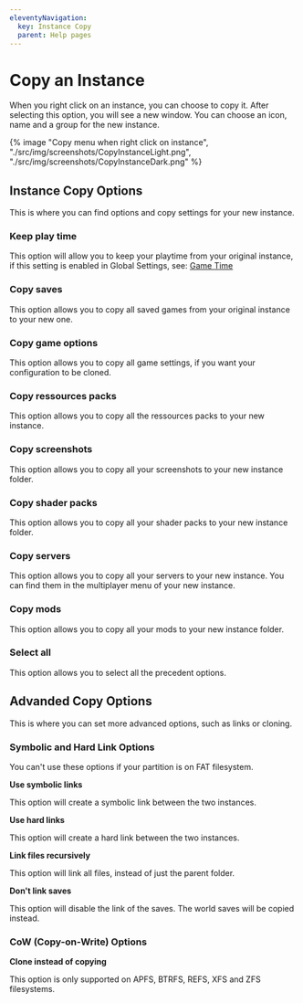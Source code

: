 ```yaml
---
eleventyNavigation:
  key: Instance Copy
  parent: Help pages
---
```


# Copy an Instance

When you right click on an instance, you can choose to copy it. After selecting this option, you will see a new window. You can choose an icon, name and a group for the new instance.

<div class="row">
  <div class="column">
      {% image "Copy menu when right click on instance", "./src/img/screenshots/CopyInstanceLight.png", "./src/img/screenshots/CopyInstanceDark.png" %}
  </div>
</div>

## Instance Copy Options

This is where you can find options and copy settings for your new instance.

### Keep play time

This option will allow you to keep your playtime from your original instance, if this setting is enabled in Global Settings, see: [Game Time](../Minecraft-settings/#game-time)

### Copy saves

This option allows you to copy all saved games from your original instance to your new one.

### Copy game options

This option allows you to copy all game settings, if you want your configuration to be cloned.

### Copy ressources packs

This option allows you to copy all the ressources packs to your new instance.

### Copy screenshots

This option allows you to copy all your screenshots to your new instance folder.

### Copy shader packs

This option allows you to copy all your shader packs to your new instance folder.

### Copy servers

This option allows you to copy all your servers to your new instance. You can find them in the multiplayer menu of your new instance.

### Copy mods

This option allows you to copy all your mods to your new instance folder.

### Select all

This option allows you to select all the precedent options.

## Advanded Copy Options

This is where you can set more advanced options, such as links or cloning.

### Symbolic and Hard Link Options

You can't use these options if your partition is on FAT filesystem.

**Use symbolic links**

This option will create a symbolic link between the two instances.

**Use hard links**

This option will create a hard link between the two instances.

**Link files recursively**

This option will link all files, instead of just the parent folder. 

**Don't link saves**

This option will disable the link of the saves. The world saves will be copied instead.

### CoW (Copy-on-Write) Options

**Clone instead of copying**

This option is only supported on APFS, BTRFS, REFS, XFS and ZFS filesystems.
